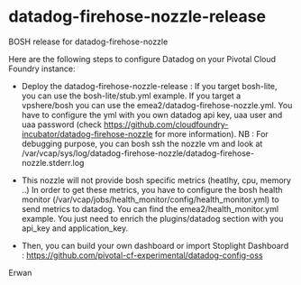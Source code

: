 # datadog-firehose-nozzle-release
BOSH release for datadog-firehose-nozzle

Here are the following steps to configure Datadog on your Pivotal Cloud Foundry instance:

- Deploy the datadog-firehose-nozzle-release : If you target bosh-lite, you can use the bosh-lite/stub.yml example. If you target a vpshere/bosh you can use the emea2/datadog-firehose-nozzle.yml. You have to configure the yml with you own datadog api key, uaa user and uaa password  (check https://github.com/cloudfoundry-incubator/datadog-firehose-nozzle for more information). NB : For debugging purpose, you can bosh ssh the nozzle vm and look at /var/vcap/sys/log/datadog-firehose-nozzle/datadog-firehose-nozzle.stderr.log

- This nozzle will not provide bosh specific metrics (heatlhy, cpu, memory ..) In order to get these metrics, you have to configure the bosh health monitor (/var/vcap/jobs/health_monitor/config/health_monitor.yml) to send metrics to datadog. You can find the emea2/health_monitor.yml example. You just need to enrich the plugins/datadog section with you api_key and application_key.

- Then, you can build your own dashboard or import Stoplight Dashboard : https://github.com/pivotal-cf-experimental/datadog-config-oss

Erwan




